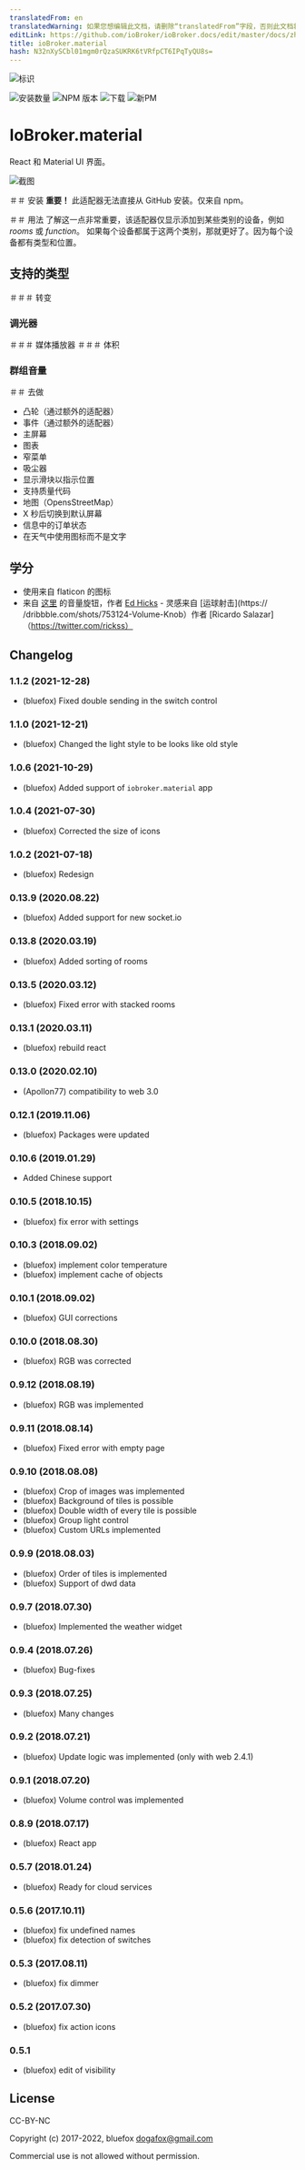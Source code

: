 ```yaml
---
translatedFrom: en
translatedWarning: 如果您想编辑此文档，请删除“translatedFrom”字段，否则此文档将再次自动翻译
editLink: https://github.com/ioBroker/ioBroker.docs/edit/master/docs/zh-cn/adapterref/iobroker.material/README.md
title: ioBroker.material
hash: N32nXySCbl01mgm0rQzaSUKRK6tVRfpCT6IPqTyQU8s=
---
```

![标识](../../../en/adapterref/iobroker.material/admin/material.png)

![安装数量](http://iobroker.live/badges/material-stable.svg)
![NPM 版本](http://img.shields.io/npm/v/iobroker.material.svg)
![下载](https://img.shields.io/npm/dm/iobroker.material.svg)
![新PM](https://nodei.co/npm/iobroker.material.png?downloads=true)

# IoBroker.material
React 和 Material UI 界面。

![截图](../../../en/adapterref/iobroker.material/img/screenshot1.png)

＃＃ 安装
**重要！** 此适配器无法直接从 GitHub 安装。仅来自 npm。

＃＃ 用法
了解这一点非常重要，该适配器仅显示添加到某些类别的设备，例如 *rooms* 或 *function*。
如果每个设备都属于这两个类别，那就更好了。因为每个设备都有类型和位置。

## 支持的类型
＃＃＃ 转变
### 调光器
＃＃＃ 媒体播放器
＃＃＃ 体积
### 群组音量
＃＃ 去做
* 凸轮（通过额外的适配器）
* 事件（通过额外的适配器）
* 主屏幕
* 图表
* 窄菜单
* 吸尘器
* 显示滑块以指示位置
* 支持质量代码
* 地图（OpensStreetMap）
* X 秒后切换到默认屏幕
* 信息中的订单状态
* 在天气中使用图标而不是文字

## 学分
- 使用来自 flaticon 的图标
- 来自 [这里](https://codepen.io/blucube/pen/cudAz) 的音量旋钮，作者 [Ed Hicks](https://twitter.com/blucube) - 灵感来自 [运球射击](https:// /dribbble.com/shots/753124-Volume-Knob）作者 [Ricardo Salazar]（https://twitter.com/rickss）

<!-- 下一个版本的占位符（在行首）：

### __工作进行中__ -->

## Changelog
### 1.1.2 (2021-12-28)
* (bluefox) Fixed double sending in the switch control

### 1.1.0 (2021-12-21)
* (bluefox) Changed the light style to be looks like old style

### 1.0.6 (2021-10-29)
* (bluefox) Added support of `iobroker.material` app

### 1.0.4 (2021-07-30)
* (bluefox) Corrected the size of icons

### 1.0.2 (2021-07-18)
* (bluefox) Redesign

### 0.13.9 (2020.08.22)
* (bluefox) Added support for new socket.io

### 0.13.8 (2020.03.19)
* (bluefox) Added sorting of rooms

### 0.13.5 (2020.03.12)
* (bluefox) Fixed error with stacked rooms

### 0.13.1 (2020.03.11)
* (bluefox) rebuild react

### 0.13.0 (2020.02.10)
* (Apollon77) compatibility to web 3.0

### 0.12.1 (2019.11.06)
* (bluefox) Packages were updated

### 0.10.6 (2019.01.29)
*  Added Chinese support

### 0.10.5 (2018.10.15)
* (bluefox) fix error with settings

### 0.10.3 (2018.09.02)
* (bluefox) implement color temperature
* (bluefox) implement cache of objects

### 0.10.1 (2018.09.02)
* (bluefox) GUI corrections

### 0.10.0 (2018.08.30)
* (bluefox) RGB was corrected

### 0.9.12 (2018.08.19)
* (bluefox) RGB was implemented

### 0.9.11 (2018.08.14)
* (bluefox) Fixed error with empty page

### 0.9.10 (2018.08.08)
* (bluefox) Crop of images was implemented
* (bluefox) Background of tiles is possible
* (bluefox) Double width of every tile is possible
* (bluefox) Group light control
* (bluefox) Custom URLs implemented

### 0.9.9 (2018.08.03)
* (bluefox) Order of tiles is implemented
* (bluefox) Support of dwd data

### 0.9.7 (2018.07.30)
* (bluefox) Implemented the weather widget

### 0.9.4 (2018.07.26)
* (bluefox) Bug-fixes

### 0.9.3 (2018.07.25)
* (bluefox) Many changes

### 0.9.2 (2018.07.21)
* (bluefox) Update logic was implemented (only with web 2.4.1)

### 0.9.1 (2018.07.20)
* (bluefox) Volume control was implemented

### 0.8.9 (2018.07.17)
* (bluefox) React app

### 0.5.7 (2018.01.24)
* (bluefox) Ready for cloud services

### 0.5.6 (2017.10.11)
* (bluefox) fix undefined names
* (bluefox) fix detection of switches

### 0.5.3 (2017.08.11)
* (bluefox) fix dimmer

### 0.5.2 (2017.07.30)
* (bluefox) fix action icons

### 0.5.1
* (bluefox) edit of visibility

## License
CC-BY-NC

Copyright (c) 2017-2022, bluefox <dogafox@gmail.com>

Commercial use is not allowed without permission.